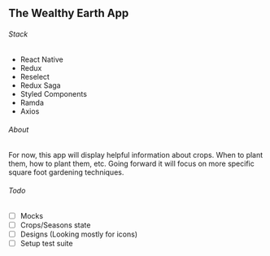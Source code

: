 ## The Wealthy Earth App

###### Stack

* React Native
* Redux
* Reselect
* Redux Saga
* Styled Components
* Ramda
* Axios

###### About

For now, this app will display helpful information about crops. When to plant them, how to plant them, etc. Going forward it will focus on more specific square foot gardening techniques.

###### Todo

- [ ] Mocks
- [ ] Crops/Seasons state
- [ ] Designs (Looking mostly for icons)
- [ ] Setup test suite

